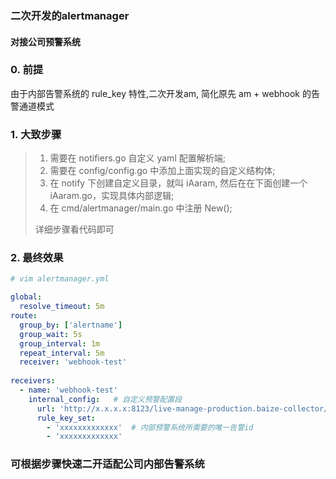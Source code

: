### 二次开发的alertmanager

#### 对接公司预警系统

### 0. 前提
由于内部告警系统的 rule_key 特性,二次开发am, 简化原先 am + webhook 的告警通道模式

### 1. 大致步骤

> 1. 需要在 notifiers.go 自定义 yaml 配置解析端;
> 2. 需要在 config/config.go 中添加上面实现的自定义结构体;
> 3. 在 notify 下创建自定义目录，就叫 iAaram, 然后在在下面创建一个 iAaram.go，实现具体内部逻辑;
> 4. 在 cmd/alertmanager/main.go 中注册 New();
>
> 详细步骤看代码即可



### 2. 最终效果

```yaml
# vim alertmanager.yml  

global:
  resolve_timeout: 5m
route:
  group_by: ['alertname']
  group_wait: 5s
  group_interval: 1m
  repeat_interval: 5m
  receiver: 'webhook-test'
  
receivers:
  - name: 'webhook-test'
    internal_config:   # 自定义预警配置段
      url: 'http://x.x.x.x:8123/live-manage-production.baize-collector/live/manage/baize/v1/report'
      rule_key_set:
        - 'xxxxxxxxxxxxx'  # 内部预警系统所需要的唯一告警id
        - 'xxxxxxxxxxxxx'
```





### 可根据步骤快速二开适配公司内部告警系统
